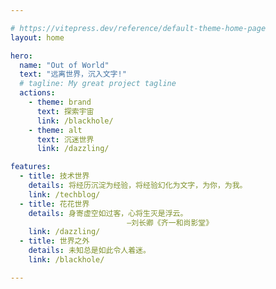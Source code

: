 ```yaml
---

# https://vitepress.dev/reference/default-theme-home-page
layout: home

hero:
  name: "Out of World"
  text: "远离世界，沉入文字!"
  # tagline: My great project tagline
  actions:
    - theme: brand
      text: 探索宇宙
      link: /blackhole/
    - theme: alt
      text: 沉迷世界
      link: /dazzling/

features:
  - title: 技术世界
    details: 将经历沉淀为经验，将经验幻化为文字，为你，为我。
    link: /techblog/
  - title: 花花世界
    details: 身寄虚空如过客，心将生灭是浮云。 
                          —刘长卿《齐一和尚影堂》
    link: /dazzling/
  - title: 世界之外
    details: 未知总是如此令人着迷。
    link: /blackhole/

---
```


<script setup>
import CircleAnimation from './components/CircleAnimation.vue'
</script>

<CircleAnimation />